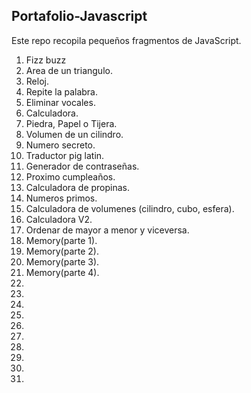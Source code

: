 ## **Portafolio-Javascript**
Este repo recopila pequeños fragmentos de JavaScript.  

1. Fizz buzz
2. Area de un triangulo.
3. Reloj.
4. Repite la palabra.
5. Eliminar vocales.
6. Calculadora.
7. Piedra, Papel o Tijera.
8. Volumen de un cilindro.
9. Numero secreto.
10. Traductor pig latin.
11. Generador de contraseñas.
12. Proximo cumpleaños.
13. Calculadora de propinas.
14. Numeros primos.
15. Calculadora de volumenes (cilindro, cubo, esfera).
16. Calculadora V2.
17. Ordenar de mayor a menor y viceversa.
18. Memory(parte 1).
19. Memory(parte 2).
20. Memory(parte 3).
20. Memory(parte 4).
21. 
22. 
23. 
24. 
25. 
26. 
27. 
28. 
29. 
30. 
